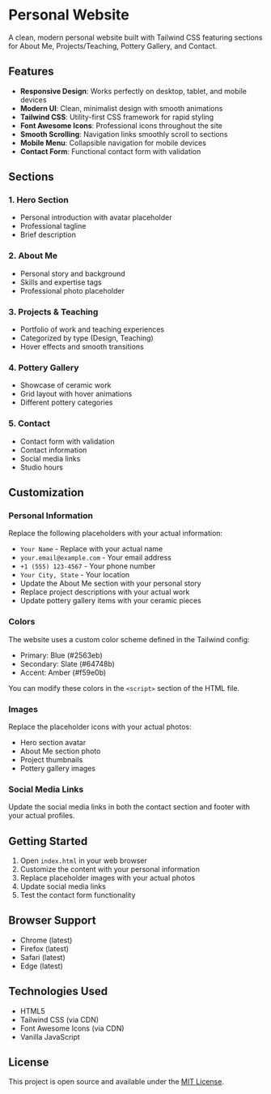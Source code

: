 # Personal Website

A clean, modern personal website built with Tailwind CSS featuring sections for About Me, Projects/Teaching, Pottery Gallery, and Contact.

## Features

- **Responsive Design**: Works perfectly on desktop, tablet, and mobile devices
- **Modern UI**: Clean, minimalist design with smooth animations
- **Tailwind CSS**: Utility-first CSS framework for rapid styling
- **Font Awesome Icons**: Professional icons throughout the site
- **Smooth Scrolling**: Navigation links smoothly scroll to sections
- **Mobile Menu**: Collapsible navigation for mobile devices
- **Contact Form**: Functional contact form with validation

## Sections

### 1. Hero Section
- Personal introduction with avatar placeholder
- Professional tagline
- Brief description

### 2. About Me
- Personal story and background
- Skills and expertise tags
- Professional photo placeholder

### 3. Projects & Teaching
- Portfolio of work and teaching experiences
- Categorized by type (Design, Teaching)
- Hover effects and smooth transitions

### 4. Pottery Gallery
- Showcase of ceramic work
- Grid layout with hover animations
- Different pottery categories

### 5. Contact
- Contact form with validation
- Contact information
- Social media links
- Studio hours

## Customization

### Personal Information
Replace the following placeholders with your actual information:

- `Your Name` - Replace with your actual name
- `your.email@example.com` - Your email address
- `+1 (555) 123-4567` - Your phone number
- `Your City, State` - Your location
- Update the About Me section with your personal story
- Replace project descriptions with your actual work
- Update pottery gallery items with your ceramic pieces

### Colors
The website uses a custom color scheme defined in the Tailwind config:
- Primary: Blue (#2563eb)
- Secondary: Slate (#64748b)
- Accent: Amber (#f59e0b)

You can modify these colors in the `<script>` section of the HTML file.

### Images
Replace the placeholder icons with your actual photos:
- Hero section avatar
- About Me section photo
- Project thumbnails
- Pottery gallery images

### Social Media Links
Update the social media links in both the contact section and footer with your actual profiles.

## Getting Started

1. Open `index.html` in your web browser
2. Customize the content with your personal information
3. Replace placeholder images with your actual photos
4. Update social media links
5. Test the contact form functionality

## Browser Support

- Chrome (latest)
- Firefox (latest)
- Safari (latest)
- Edge (latest)

## Technologies Used

- HTML5
- Tailwind CSS (via CDN)
- Font Awesome Icons (via CDN)
- Vanilla JavaScript

## License

This project is open source and available under the [MIT License](LICENSE).
